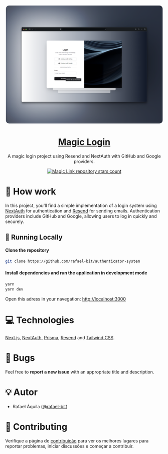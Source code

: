 <p align="center">
   <img src="public/image.png" style="border-radius: 10px;" width="500"/>
</p>

<h1 align="center">
    <a href="#">Magic Login</a>
</h1>

<p align="center">
    A magic login project using Resend and NextAuth with GitHub and Google providers.
</p>
<p align="center">
  <a href="https://github.com/rafael-bit/authenticator-system">
  	<img src="https://img.shields.io/github/stars/rafael-bit/authenticator-system?label=rafael-bit%2Fauthenticator-system" alt="Magic Link repository stars count" />
  </a>
</p>

# 🚀 How work

In this project, you'll find a simple implementation of a login system using [NextAuth](https://next-auth.js.org/) for authentication and [Resend](https://resend.com/) for sending emails. Authentication providers include GitHub and Google, allowing users to log in quickly and securely.

## 👷 Running Locally

#### Clone the repository

```bash
git clone https://github.com/rafael-bit/authenticator-system
```

#### Install dependencies and run the application in development mode

```bash
yarn
yarn dev
```

Open this adress in your navegation: [http://localhost:3000](http://localhost:3000/)

# 💻 Technologies

[Next.js](https://nextjs.org/), [NextAuth](https://next-auth.js.org/), [Prisma](https://www.prisma.io/), [Resend](https://resend.com/) and [Tailwind CSS](https://tailwindcss.com/).

#  🚩 Bugs

Feel free to **report a new issue** with an appropriate title and description.

# 💡 Autor

- Rafael Áquila ([@rafael-bit](https://twitter.com/rafael-bit))

# 🔧 Contributing

Verifique a página de [contribuição](https://github.com/rafael-bit/login-project/blob/master/CONTRIBUTING.MD) para ver os melhores lugares para reportar problemas, iniciar discussões e começar a contribuir.
